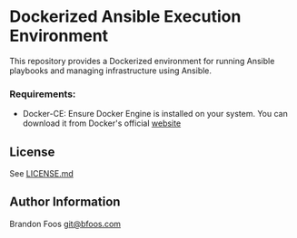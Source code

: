 # Dockerized Ansible Execution Environment

This repository provides a Dockerized environment for running Ansible playbooks and managing infrastructure using Ansible.

### Requirements:
  - Docker-CE: Ensure Docker Engine is installed on your system. You can download it from Docker's official [website](https://docs.docker.com/engine/install/)


License
-------

See [LICENSE.md](LICENSE.md)

Author Information
------------------

Brandon Foos
git@bfoos.com

